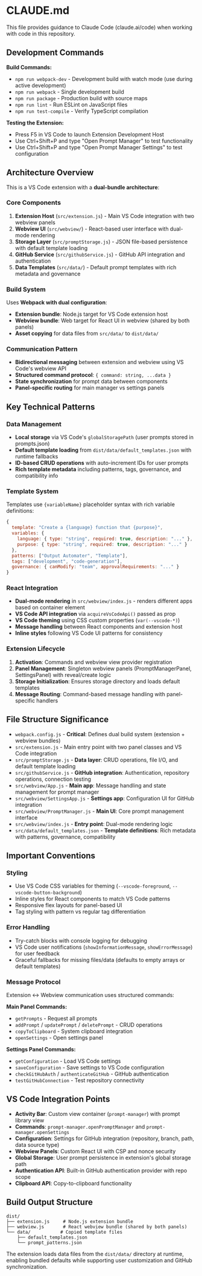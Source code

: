 # CLAUDE.md

This file provides guidance to Claude Code (claude.ai/code) when working with code in this repository.

## Development Commands

**Build Commands:**
- `npm run webpack-dev` - Development build with watch mode (use during active development)
- `npm run webpack` - Single development build
- `npm run package` - Production build with source maps
- `npm run lint` - Run ESLint on JavaScript files
- `npm run test-compile` - Verify TypeScript compilation

**Testing the Extension:**
- Press F5 in VS Code to launch Extension Development Host
- Use Ctrl+Shift+P and type "Open Prompt Manager" to test functionality
- Use Ctrl+Shift+P and type "Open Prompt Manager Settings" to test configuration

## Architecture Overview

This is a VS Code extension with a **dual-bundle architecture**:

### Core Components
1. **Extension Host** (`src/extension.js`) - Main VS Code integration with two webview panels
2. **Webview UI** (`src/webview/`) - React-based user interface with dual-mode rendering
3. **Storage Layer** (`src/promptStorage.js`) - JSON file-based persistence with default template loading
4. **GitHub Service** (`src/githubService.js`) - GitHub API integration and authentication
5. **Data Templates** (`src/data/`) - Default prompt templates with rich metadata and governance

### Build System
Uses **Webpack with dual configuration**:
- **Extension bundle**: Node.js target for VS Code extension host
- **Webview bundle**: Web target for React UI in webview (shared by both panels)
- **Asset copying** for data files from `src/data/` to `dist/data/`

### Communication Pattern
- **Bidirectional messaging** between extension and webview using VS Code's webview API
- **Structured command protocol**: `{ command: string, ...data }`
- **State synchronization** for prompt data between components
- **Panel-specific routing** for main manager vs settings panels

## Key Technical Patterns

### Data Management
- **Local storage** via VS Code's `globalStoragePath` (user prompts stored in prompts.json)
- **Default template loading** from `dist/data/default_templates.json` with runtime fallbacks
- **ID-based CRUD operations** with auto-increment IDs for user prompts
- **Rich template metadata** including patterns, tags, governance, and compatibility info

### Template System
Templates use `{variableName}` placeholder syntax with rich variable definitions:
```javascript
{
  template: "Create a {language} function that {purpose}",
  variables: {
    language: { type: "string", required: true, description: "..." },
    purpose: { type: "string", required: true, description: "..." }
  },
  patterns: ["Output Automater", "Template"],
  tags: ["development", "code-generation"],
  governance: { canModify: "team", approvalRequirements: "..." }
}
```

### React Integration
- **Dual-mode rendering** in `src/webview/index.js` - renders different apps based on container element
- **VS Code API integration** via `acquireVsCodeApi()` passed as prop
- **VS Code theming** using CSS custom properties (`var(--vscode-*)`)
- **Message handling** between React components and extension host
- **Inline styles** following VS Code UI patterns for consistency

### Extension Lifecycle
1. **Activation**: Commands and webview view provider registration
2. **Panel Management**: Singleton webview panels (PromptManagerPanel, SettingsPanel) with reveal/create logic
3. **Storage Initialization**: Ensures storage directory and loads default templates
4. **Message Routing**: Command-based message handling with panel-specific handlers

## File Structure Significance

- `webpack.config.js` - **Critical**: Defines dual build system (extension + webview bundles)
- `src/extension.js` - Main entry point with two panel classes and VS Code integration
- `src/promptStorage.js` - **Data layer**: CRUD operations, file I/O, and default template loading
- `src/githubService.js` - **GitHub integration**: Authentication, repository operations, connection testing
- `src/webview/App.js` - **Main app**: Message handling and state management for prompt manager
- `src/webview/SettingsApp.js` - **Settings app**: Configuration UI for GitHub integration
- `src/webview/PromptManager.js` - **Main UI**: Core prompt management interface
- `src/webview/index.js` - **Entry point**: Dual-mode rendering logic
- `src/data/default_templates.json` - **Template definitions**: Rich metadata with patterns, governance, compatibility

## Important Conventions

### Styling
- Use VS Code CSS variables for theming (`--vscode-foreground`, `--vscode-button-background`)
- Inline styles for React components to match VS Code patterns
- Responsive flex layouts for panel-based UI
- Tag styling with pattern vs regular tag differentiation

### Error Handling
- Try-catch blocks with console logging for debugging
- VS Code user notifications (`showInformationMessage`, `showErrorMessage`) for user feedback
- Graceful fallbacks for missing files/data (defaults to empty arrays or default templates)

### Message Protocol
Extension ↔ Webview communication uses structured commands:

**Main Panel Commands:**
- `getPrompts` - Request all prompts
- `addPrompt` / `updatePrompt` / `deletePrompt` - CRUD operations
- `copyToClipboard` - System clipboard integration
- `openSettings` - Open settings panel

**Settings Panel Commands:**
- `getConfiguration` - Load VS Code settings
- `saveConfiguration` - Save settings to VS Code configuration
- `checkGitHubAuth` / `authenticateGitHub` - GitHub authentication
- `testGitHubConnection` - Test repository connectivity

## VS Code Integration Points

- **Activity Bar**: Custom view container (`prompt-manager`) with prompt library view
- **Commands**: `prompt-manager.openPromptManager` and `prompt-manager.openSettings`
- **Configuration**: Settings for GitHub integration (repository, branch, path, data source type)
- **Webview Panels**: Custom React UI with CSP and nonce security
- **Global Storage**: User prompt persistence in extension's global storage path
- **Authentication API**: Built-in GitHub authentication provider with repo scope
- **Clipboard API**: Copy-to-clipboard functionality

## Build Output Structure
```
dist/
├── extension.js     # Node.js extension bundle
├── webview.js       # React webview bundle (shared by both panels)
└── data/           # Copied template files
    ├── default_templates.json
    └── prompt_patterns.json
```

The extension loads data files from the `dist/data/` directory at runtime, enabling bundled defaults while supporting user customization and GitHub synchronization.